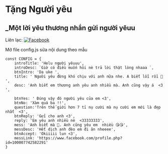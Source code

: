 # Tặng Người yêu
## _Một lời yêu thương nhắn gửi người yêuu

Liên lạc: 
[![Facebook](https://i.imgur.com/GRqy96ts.jpg)](https://www.facebook.com/profile.php?id=100007742582291)


Mở file config.js sửa nội dung theo mẫu
```
const CONFIG = {
    introTitle: 'Helu người yêuuu',
    introDesc: `Giờ có điều muốn hỏi nè trả lời thật lòng nhaaa `,
    btnIntro: 'Dạ uke ',
    title: ' Người yêu đừng khó chịu với anh nữa nhe. A biết lỗi rồi 🥺 ',
    desc: 'Anh biết em thương anh yêu anh nhiều mà. Anh cũng vậy á  <3  ',
      
    btnYes: ' Đúng vậy đó người yêu của em <3',
    btnNo: 'Xàm quá ba !!',
    question:'Trên thế giới hơn 7 tỉ nụ cười mà nụ cười em mới là đẹp nhất  <3',
    btnReply: 'Gửi cho anh <3',
    reply: 'Em yêu anh nhiều nè  <33333333',
    mess: 'Anh biết mà 🥰. Anh cũng yêu em  nhiều 😘😘',
    messDesc: 'Hết dịch anh đèo em đi ăn nheeee',
    btnAccept: 'Okiiiii lun <3',
    messLink: 'https://www.facebook.com/profile.php?id=100007742582291'
}

